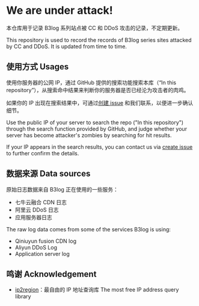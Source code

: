 # We are under attack!

本仓库用于记录 B3log 系列站点被 CC 和 DDoS 攻击的记录，不定期更新。

This repository is used to record the records of B3log series sites attacked by CC and DDoS. It is updated from time to time.

## 使用方式 Usages

使用你服务器的公网 IP，通过 GitHub 提供的搜索功能搜索本库（“In this repository”），从搜索命中结果来判断你的服务器是否已经沦为攻击者的肉鸡。

如果你的 IP 出现在搜索结果中，可通过[创建 issue](https://github.com/b3log/we-are-under-attack/issues/new) 和我们联系，以便进一步确认细节。

Use the public IP of your server to search the repo ("In this repository") through the search function provided by GitHub, and judge whether your server has become attacker's zombies by searching for hit results.

If your IP appears in the search results, you can contact us via [create issue](https://github.com/b3log/we-are-under-attack/issues/new) to further confirm the details.

## 数据来源 Data sources

原始日志数据来自 B3log 正在使用的一些服务：

* 七牛云融合 CDN 日志
* 阿里云 DDoS 日志
* 应用服务器日志

The raw log data comes from some of the services B3log is using:

* Qiniuyun fusion CDN log
* Aliyun DDoS Log
* Application server log

## 鸣谢 Acknowledgement

* [ip2region](https://github.com/lionsoul2014/ip2region)：最自由的 IP 地址查询库 The most free IP address query library
